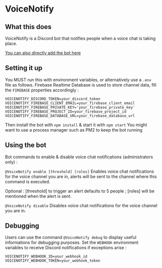 # VoiceNotify

## What this does

VoiceNotify is a Discord bot that notifies people when a voice chat is taking place.

[You can also directly add the bot here](https://discord.com/oauth2/authorize?client_id=712670038267789352&scope=bot&permissions=150528)

## Setting it up

You MUST run this with environment variables, or alternatively use a `.env` file as follows. Firebase Realtime Database is used to store channel data, fill the `FIREBASE` properties accordingly :

```
VOICENOTIFY_DISCORD_TOKEN=your_discord_token
VOICENOTIFY_FIREBASE_CLIENT_EMAIL=your_firebase_client_email
VOICENOTIFY_FIREBASE_PRIVATE_KEY='your_firebase_private_key'
VOICENOTIFY_FIREBASE_PROJECT_ID=your_firebase_project_id
VOICENOTIFY_FIREBASE_DATABASE_URL=your_firebase_database_url
```

Then install the bot with `npm install` & start it with `npm start`
You might want to use a process manager such as PM2 to keep the bot running

## Using the bot

Bot commands to enable & disable voice chat notifications (administrators only) :

`@VoiceNotify enable [threshold] [roles]`
Enables voice chat notifications for the voice channel you are in, alerts will be sent to the channel where this command is executed.

Optional : [threshold] to trigger an alert defaults to 5 people ; [roles] will be mentioned when the alert is sent.

`@VoiceNotify disable`
Disables voice chat notifications for the voice channel you are in.

## Debugging

Users can use the command `@VoiceNotify debug` to display useful informations for debugging purposes. Set the `WEBHOOK` environment variables to receive Discord notifications if exceptions arise :

```
VOICENOTIFY_WEBHOOK_ID=your_webhook_id
VOICENOTIFY_WEBHOOK_TOKEN=your_webhook_token
```
